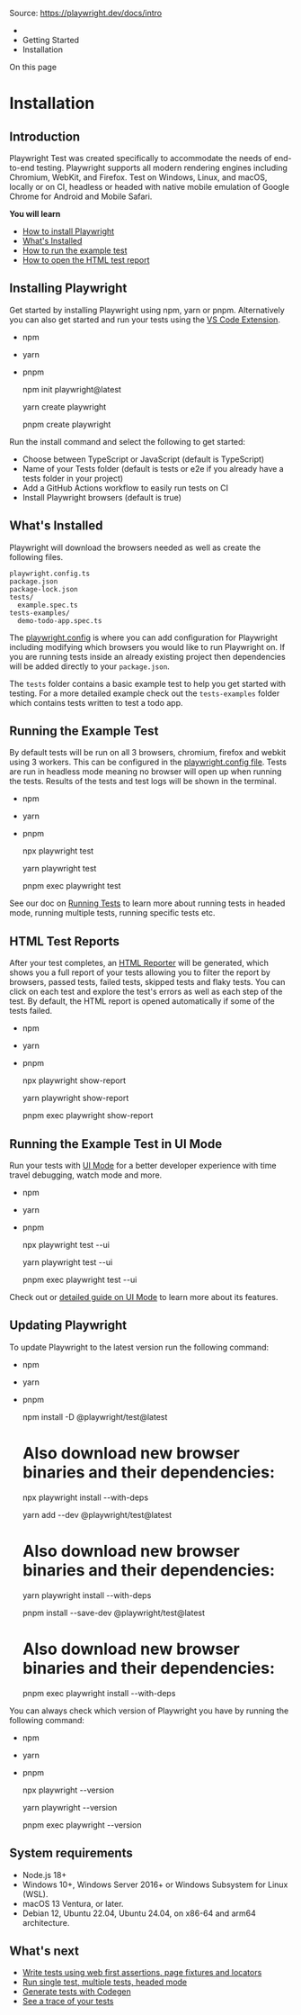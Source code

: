 Source: https://playwright.dev/docs/intro

  * [](/)
  * Getting Started
  * Installation



On this page

# Installation

## Introduction​

Playwright Test was created specifically to accommodate the needs of end-to-end testing. Playwright supports all modern rendering engines including Chromium, WebKit, and Firefox. Test on Windows, Linux, and macOS, locally or on CI, headless or headed with native mobile emulation of Google Chrome for Android and Mobile Safari.

**You will learn**

  * [How to install Playwright](/docs/intro#installing-playwright)
  * [What's Installed](/docs/intro#whats-installed)
  * [How to run the example test](/docs/intro#running-the-example-test)
  * [How to open the HTML test report](/docs/intro#html-test-reports)



## Installing Playwright​

Get started by installing Playwright using npm, yarn or pnpm. Alternatively you can also get started and run your tests using the [VS Code Extension](/docs/getting-started-vscode).

  * npm
  * yarn
  * pnpm


    
    
    npm init playwright@latest  
    
    
    
    yarn create playwright  
    
    
    
    pnpm create playwright  
    

Run the install command and select the following to get started:

  * Choose between TypeScript or JavaScript (default is TypeScript)
  * Name of your Tests folder (default is tests or e2e if you already have a tests folder in your project)
  * Add a GitHub Actions workflow to easily run tests on CI
  * Install Playwright browsers (default is true)



## What's Installed​

Playwright will download the browsers needed as well as create the following files.
    
    
    playwright.config.ts  
    package.json  
    package-lock.json  
    tests/  
      example.spec.ts  
    tests-examples/  
      demo-todo-app.spec.ts  
    

The [playwright.config](/docs/test-configuration) is where you can add configuration for Playwright including modifying which browsers you would like to run Playwright on. If you are running tests inside an already existing project then dependencies will be added directly to your `package.json`.

The `tests` folder contains a basic example test to help you get started with testing. For a more detailed example check out the `tests-examples` folder which contains tests written to test a todo app.

## Running the Example Test​

By default tests will be run on all 3 browsers, chromium, firefox and webkit using 3 workers. This can be configured in the [playwright.config file](/docs/test-configuration). Tests are run in headless mode meaning no browser will open up when running the tests. Results of the tests and test logs will be shown in the terminal.

  * npm
  * yarn
  * pnpm


    
    
    npx playwright test  
    
    
    
    yarn playwright test  
    
    
    
    pnpm exec playwright test  
    

See our doc on [Running Tests](/docs/running-tests) to learn more about running tests in headed mode, running multiple tests, running specific tests etc.

## HTML Test Reports​

After your test completes, an [HTML Reporter](/docs/test-reporters#html-reporter) will be generated, which shows you a full report of your tests allowing you to filter the report by browsers, passed tests, failed tests, skipped tests and flaky tests. You can click on each test and explore the test's errors as well as each step of the test. By default, the HTML report is opened automatically if some of the tests failed.

  * npm
  * yarn
  * pnpm


    
    
    npx playwright show-report  
    
    
    
    yarn playwright show-report  
    
    
    
    pnpm exec playwright show-report  
    

## Running the Example Test in UI Mode​

Run your tests with [UI Mode](/docs/test-ui-mode) for a better developer experience with time travel debugging, watch mode and more.

  * npm
  * yarn
  * pnpm


    
    
    npx playwright test --ui  
    
    
    
    yarn playwright test --ui  
    
    
    
    pnpm exec playwright test --ui  
    

Check out or [detailed guide on UI Mode](/docs/test-ui-mode) to learn more about its features.

## Updating Playwright​

To update Playwright to the latest version run the following command:

  * npm
  * yarn
  * pnpm


    
    
    npm install -D @playwright/test@latest  
    # Also download new browser binaries and their dependencies:  
    npx playwright install --with-deps  
    
    
    
    yarn add --dev @playwright/test@latest  
    # Also download new browser binaries and their dependencies:  
    yarn playwright install --with-deps  
    
    
    
    pnpm install --save-dev @playwright/test@latest  
    # Also download new browser binaries and their dependencies:  
    pnpm exec playwright install --with-deps  
    

You can always check which version of Playwright you have by running the following command:

  * npm
  * yarn
  * pnpm


    
    
    npx playwright --version  
    
    
    
    yarn playwright --version  
    
    
    
    pnpm exec playwright --version  
    

## System requirements​

  * Node.js 18+
  * Windows 10+, Windows Server 2016+ or Windows Subsystem for Linux (WSL).
  * macOS 13 Ventura, or later.
  * Debian 12, Ubuntu 22.04, Ubuntu 24.04, on x86-64 and arm64 architecture.



## What's next​

  * [Write tests using web first assertions, page fixtures and locators](/docs/writing-tests)
  * [Run single test, multiple tests, headed mode](/docs/running-tests)
  * [Generate tests with Codegen](/docs/codegen-intro)
  * [See a trace of your tests](/docs/trace-viewer-intro)


